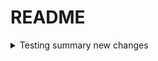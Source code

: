 # README


<details>
  <summary>
     Testing summary new changes
  </summary>
  Testingdetails
</details>
